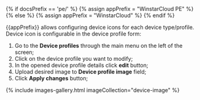 {% if docsPrefix == 'pe/' %}
{% assign appPrefix = "WinstarCloud PE" %}
{% else %}
{% assign appPrefix = "WinstarCloud" %}
{% endif %}

{{appPrefix}} allows configuring device icons for each device type/profile.
Device icon is configurable in the device profile form:

1. Go to the **Device profiles** through the main menu on the left of the screen;
2. Click on the device profile you want to modify;
3. In the opened device profile details click **edit** button;
4. Upload desired image to **Device profile image** field;
5. Click **Apply changes** button;

{% include images-gallery.html imageCollection="device-image" %}
